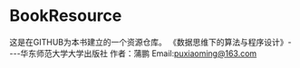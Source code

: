 # BookResource
这是在GITHUB为本书建立的一个资源仓库。
《数据思维下的算法与程序设计》----华东师范大学大学出版社
作者：蒲鹏  Email:puxiaoming@163.com
